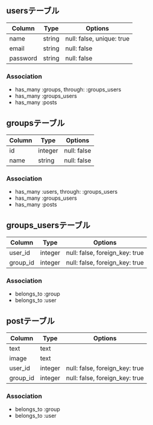 ## usersテーブル

|Column|Type|Options|
|------|----|-------|
|name|string|null: false, unique: true|
|email|string|null: false|
|password|string|null: false|

### Association
- has_many :groups, through: :groups_users
- has_many :groups_users
- has_many :posts

## groupsテーブル

|Column|Type|Options|
|------|----|-------|
|id|integer|null: false|
|name|string|null: false|

### Association
- has_many :users, through: :groups_users
- has_many :groups_users
- has_many :posts

## groups_usersテーブル

|Column|Type|Options|
|------|----|-------|
|user_id|integer|null: false, foreign_key: true|
|group_id|integer|null: false, foreign_key: true|

### Association
- belongs_to :group
- belongs_to :user

## postテーブル

|Column|Type|Options|
|------|----|-------|
|text|text||
|image|text||
|user_id|integer|null: false, foreign_key: true|
|group_id|integer|null: false, foreign_key: true|

### Association
- belongs_to :group
- belongs_to :user